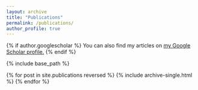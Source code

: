 ```yaml
---
layout: archive
title: "Publications"
permalink: /publications/
author_profile: true
---
```


{% if author.googlescholar %}
  You can also find my articles on <u><a href="{{https://scholar.google.com/citations?user=E9I6GbwAAAAJ&hl=en&authuser=1}}">my Google Scholar profile</a>.</u>
{% endif %}

{% include base_path %}

{% for post in site.publications reversed %}
  {% include archive-single.html %}
{% endfor %}
